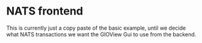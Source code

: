 # NATS frontend

This is currently just a copy paste of the basic example, until we decide what NATS transactions we want the GIOView Gui to use from the backend.








